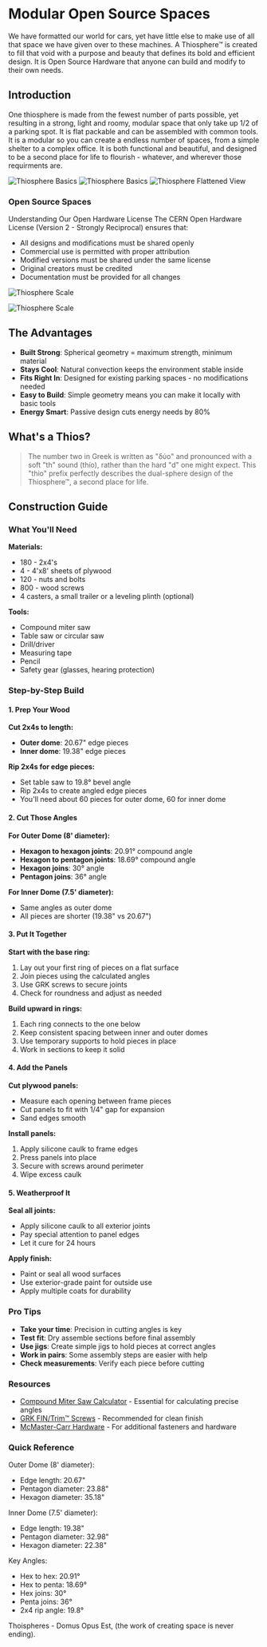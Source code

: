 # Modular Open Source Spaces
We have formatted our world for cars, yet have little else to make use of all that space we have given over to these machines. A Thiosphere™ is created to fill that void with a purpose and beauty that defines its bold and efficient design. It is Open Source Hardware that anyone can build and modify to their own needs. 

## Introduction

One thiosphere is made from the fewest number of parts possible, yet resulting in a strong, light and roomy, modular space that only take up 1/2 of a parking spot. It is flat packable and can be assembled with common tools. It is a modular so you can create a endless number of spaces, from a simple shelter to a complex office. It is both functional and beautiful, and designed to be a second place for life to flourish - whatever, and wherever those requirments are.

![Thiosphere Basics](football.png)
![Thiosphere Basics](basics.png)
![Thiosphere Flattened View](flatten.png)


### Open Source Spaces
Understanding Our Open Hardware License
The CERN Open Hardware License (Version 2 - Strongly Reciprocal) ensures that:

- All designs and modifications must be shared openly
- Commercial use is permitted with proper attribution
- Modified versions must be shared under the same license
- Original creators must be credited
- Documentation must be provided for all changes


![Thiosphere Scale](module.png)



![Thiosphere Scale](scale.png)

## The Advantages

- **Built Strong**: Spherical geometry = maximum strength, minimum material
- **Stays Cool**: Natural convection keeps the environment stable inside
- **Fits Right In**: Designed for existing parking spaces - no modifications needed
- **Easy to Build**: Simple geometry means you can make it locally with basic tools
- **Energy Smart**: Passive design cuts energy needs by 80%

## What's a Thios?

> The number two in Greek is written as "δύο" and pronounced with a soft "th" sound (thío), rather than the hard "d" one might expect. This "thio" prefix perfectly describes the dual-sphere design of the Thiosphere™, a second place for life.


## Construction Guide

### What You'll Need

**Materials:**
- 180 - 2x4's
- 4 - 4'x8' sheets of plywood
- 120 - nuts and bolts
- 800 - wood screws
- 4 casters, a small trailer or a leveling plinth (optional)

**Tools:**
- Compound miter saw
- Table saw or circular saw
- Drill/driver
- Measuring tape
- Pencil
- Safety gear (glasses, hearing protection)

### Step-by-Step Build

#### 1. Prep Your Wood

**Cut 2x4s to length:**
- **Outer dome**: 20.67" edge pieces
- **Inner dome**: 19.38" edge pieces

**Rip 2x4s for edge pieces:**
- Set table saw to 19.8° bevel angle
- Rip 2x4s to create angled edge pieces
- You'll need about 60 pieces for outer dome, 60 for inner dome

#### 2. Cut Those Angles

**For Outer Dome (8' diameter):**
- **Hexagon to hexagon joints**: 20.91° compound angle
- **Hexagon to pentagon joints**: 18.69° compound angle
- **Hexagon joins**: 30° angle
- **Pentagon joins**: 36° angle

**For Inner Dome (7.5' diameter):**
- Same angles as outer dome
- All pieces are shorter (19.38" vs 20.67")

#### 3. Put It Together

**Start with the base ring:**
1. Lay out your first ring of pieces on a flat surface
2. Join pieces using the calculated angles
3. Use GRK screws to secure joints
4. Check for roundness and adjust as needed

**Build upward in rings:**
1. Each ring connects to the one below
2. Keep consistent spacing between inner and outer domes
3. Use temporary supports to hold pieces in place
4. Work in sections to keep it solid

#### 4. Add the Panels

**Cut plywood panels:**
- Measure each opening between frame pieces
- Cut panels to fit with 1/4" gap for expansion
- Sand edges smooth

**Install panels:**
1. Apply silicone caulk to frame edges
2. Press panels into place
3. Secure with screws around perimeter
4. Wipe excess caulk

#### 5. Weatherproof It

**Seal all joints:**
- Apply silicone caulk to all exterior joints
- Pay special attention to panel edges
- Let it cure for 24 hours

**Apply finish:**
- Paint or seal all wood surfaces
- Use exterior-grade paint for outside use
- Apply multiple coats for durability

### Pro Tips

- **Take your time**: Precision in cutting angles is key
- **Test fit**: Dry assemble sections before final assembly
- **Use jigs**: Create simple jigs to hold pieces at correct angles
- **Work in pairs**: Some assembly steps are easier with help
- **Check measurements**: Verify each piece before cutting

### Resources

- [Compound Miter Saw Calculator](https://jansson.us/jcompound.html) - Essential for calculating precise angles
- [GRK FIN/Trim™ Screws](https://grkfasteners.ca/product/fin-trim-finishing-trim-head-screw/) - Recommended for clean finish
- [McMaster-Carr Hardware](https://www.mcmaster.com/90273A572/) - For additional fasteners and hardware

### Quick Reference

Outer Dome (8' diameter):
- Edge length: 20.67"
- Pentagon diameter: 23.88"
- Hexagon diameter: 35.18"


Inner Dome (7.5' diameter):
- Edge length: 19.38"
- Pentagon diameter: 32.98"
- Hexagon diameter: 22.38"


Key Angles:
- Hex to hex: 20.91°
- Hex to penta: 18.69°
- Hex joins: 30°
- Penta joins: 36°
- 2x4 rip angle: 19.8°

Thoispheres - Domus Opus Est, (the work of creating space is never ending).